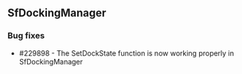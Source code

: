 ## SfDockingManager
  
### Bug fixes

* \#229898 - The SetDockState function is now working properly in SfDockingManager
